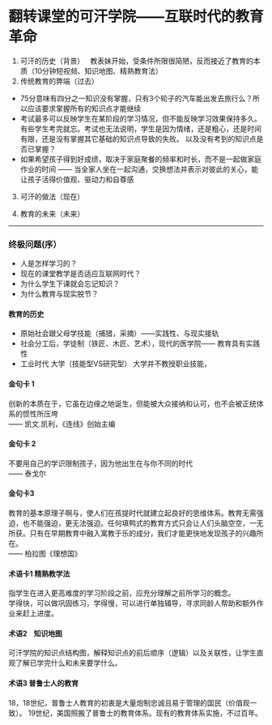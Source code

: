 # 翻转课堂的可汗学院——互联时代的教育革命
1. 可汗的历史（背景）   
教表妹开始，受条件所限很简陋，反而接近了教育的本质（10分钟短视频、知识地图、精熟教育法）
2. 传统教育的弊端（过去）  
* 75分意味有四分之一知识没有掌握，只有3个轮子的汽车能出发去旅行么？所以应该要求掌握所有的知识点才能继续
* 考试最多可以反映学生在某阶段的学习情况，但不能反映学习效果保持多久。有些学生考完就忘。考试也无法说明，学生是因为情绪，还是粗心，还是时间有限，还是没有掌握其它基础的知识点导致的失败。 以及没有考到的知识点是否已掌握？
* 如果希望孩子得到好成绩，取决于家庭聚餐的频率和时长，而不是一起做家庭作业的时间 —— 当全家人坐在一起沟通，交换想法并表示对彼此的关心，能让孩子活得价值观、驱动力和自尊感

3. 可汗的做法（现在）   

4. 教育的未来（未来）  
******************************
### 终极问题(序）  
* 人是怎样学习的？
* 现在的课堂教学是否适应互联网时代？
* 为什么学生下课就会忘记知识？  
* 为什么教育与现实脱节？

#### 教育的历史
* 原始社会跟父母学技能（捕猎，采摘）——实践性、与现实接轨
* 社会分工后，学徒制（铁匠、木匠、艺术），现代的医学院—— 教育具有实践性
* 工业时代 大学（技能型VS研究型）
大学并不教授职业技能，
#### 金句卡 1
创新的本质在于，它虽在边缘之地诞生，但能被大众接纳和认可，也不会被正统体系的惯性所压垮  
—— 凯文.凯利，《连线》创始主编
#### 金句卡 2
不要用自己的学识限制孩子，因为他出生在与你不同的时代  
—— 泰戈尔
#### 金句卡3 
教育的基本原理子啊与，使人们在孩提时代就建立起良好的思维体系。教育无需强迫，也不能强迫，更无法强迫。任何填鸭式的教育方式只会让人们头脑空空，一无所获。只有在早期教育中融入寓教于乐的成分，我们才能更快地发现孩子的兴趣所在。   
—— 柏拉图《理想国》

#### 术语卡1 **精熟教学法**  
指学生在进入更高难度的学习阶段之前，应充分理解之前所学习的概念。  
学得快，可以做巩固练习，学得慢，可以进行单独辅导，寻求同龄人帮助和额外作业来赶上进度。 
#### 术语2    **知识地图**   
可汗学院的知识点结构图，解释知识点的前后顺序（逻辑）以及关联性，让学生直观了解已学完什么和未来要学什么。 
#### 术语3 普鲁士人的教育  
18，18世纪，普鲁士人教育的初衷是大量炮制忠诚且易于管理的国民（价值观一致）。 19世纪，美国照搬了普鲁士的教育体系。现有的教育体系实施，不过百年。
